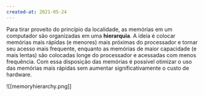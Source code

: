 ```yaml
---
created-at: 2021-05-24
---
```

Para tirar proveito do princípio da localidade, as memórias em um computador são organizadas em uma **hierarquia**. A ideia é colocar memórias mais rápidas (e menores) mais próximas do processador e tornar seu acesso mais frequente, enquanto as memórias de maior capacidade (e mais lentas) são colocadas longe do processador e acessadas com menos frequência.
Com essa disposição das memórias é possível otimizar o uso das memórias mais rápidas sem aumentar significativamente o custo de hardware.

![[memoryhierarchy.png]]
